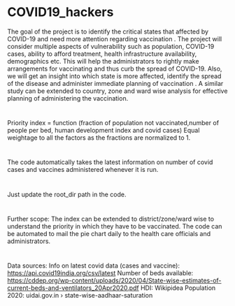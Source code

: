 # COVID19_hackers
The goal of the project is to identify the critical states that affected by COVID-19 and need more attention regarding vaccination . The project will consider multiple aspects of vulnerability such as population, COVID-19 cases, ability to afford treatment, health infrastructure availability, demographics etc. This will help the administrators to rightly make arrangements for vaccinating and thus curb the spread of COVID-19.  Also, we will get an insight into which state is more affected, identify the spread of the disease and administer immediate planning of vaccination . A similar study can be extended to country, zone and ward wise analysis for effective planning of administering the vaccination. 
#
#
Priority index = function (fraction of population not vaccinated,number of people per bed, human development index and covid cases)
Equal weightage to all the factors as the fractions are normalized to 1.
#
#
The code automatically takes the latest information on number of covid cases and vaccines administered whenever it is run.
#
#
Just update the root_dir path in the code.
#
#
Further scope: The index can be extended to district/zone/ward wise to understand the priority in which they have to be vaccinated. The code can be automated to mail the pie chart daily to the health care officials and administrators.
#
#
Data sources:
Info on latest covid data (cases and vaccine): https://api.covid19india.org/csv/latest
Number of beds available: https://cddep.org/wp-content/uploads/2020/04/State-wise-estimates-of-current-beds-and-ventilators_20Apr2020.pdf
HDI: Wikipidea 
Population 2020: uidai.gov.in › state-wise-aadhaar-saturation



